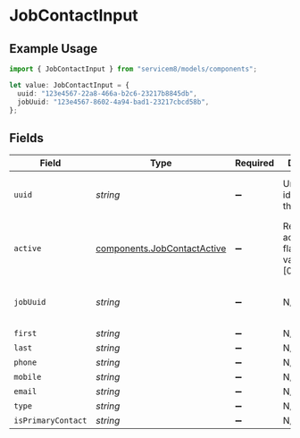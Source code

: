 # JobContactInput

## Example Usage

```typescript
import { JobContactInput } from "servicem8/models/components";

let value: JobContactInput = {
  uuid: "123e4567-22a8-466a-b2c6-23217b8845db",
  jobUuid: "123e4567-8602-4a94-bad1-23217cbcd58b",
};
```

## Fields

| Field                                                                      | Type                                                                       | Required                                                                   | Description                                                                | Example                                                                    |
| -------------------------------------------------------------------------- | -------------------------------------------------------------------------- | -------------------------------------------------------------------------- | -------------------------------------------------------------------------- | -------------------------------------------------------------------------- |
| `uuid`                                                                     | *string*                                                                   | :heavy_minus_sign:                                                         | Unique identifier for this record                                          | 123e4567-22a8-466a-b2c6-23217b8845db                                       |
| `active`                                                                   | [components.JobContactActive](../../models/components/jobcontactactive.md) | :heavy_minus_sign:                                                         | Record active/deleted flag.  Valid values are [0,1]                        |                                                                            |
| `jobUuid`                                                                  | *string*                                                                   | :heavy_minus_sign:                                                         | N/A                                                                        | 123e4567-8602-4a94-bad1-23217cbcd58b                                       |
| `first`                                                                    | *string*                                                                   | :heavy_minus_sign:                                                         | N/A                                                                        |                                                                            |
| `last`                                                                     | *string*                                                                   | :heavy_minus_sign:                                                         | N/A                                                                        |                                                                            |
| `phone`                                                                    | *string*                                                                   | :heavy_minus_sign:                                                         | N/A                                                                        |                                                                            |
| `mobile`                                                                   | *string*                                                                   | :heavy_minus_sign:                                                         | N/A                                                                        |                                                                            |
| `email`                                                                    | *string*                                                                   | :heavy_minus_sign:                                                         | N/A                                                                        |                                                                            |
| `type`                                                                     | *string*                                                                   | :heavy_minus_sign:                                                         | N/A                                                                        |                                                                            |
| `isPrimaryContact`                                                         | *string*                                                                   | :heavy_minus_sign:                                                         | N/A                                                                        |                                                                            |